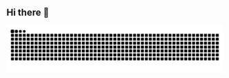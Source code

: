 ## Hi there 👋

![snake gif](https://github.com/Nettovz/Nettovz/blob/output/github-contribution-grid-snake.svg)
